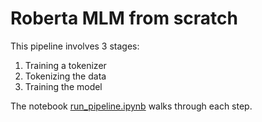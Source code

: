 # Roberta MLM from scratch

This pipeline involves 3 stages:

1. Training a tokenizer
2. Tokenizing the data
3. Training the model

The notebook [run_pipeline.ipynb](run_pipeline.ipynb) walks through each step.
